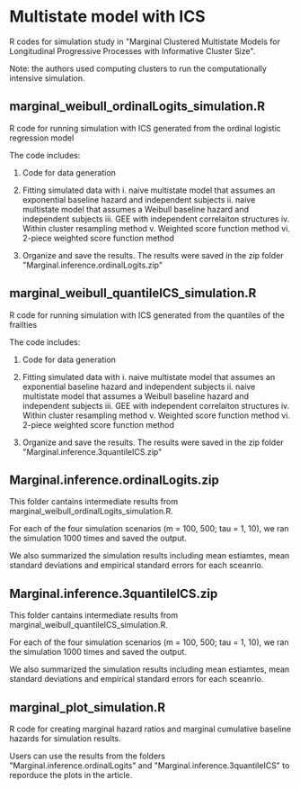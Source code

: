 # Multistate model with ICS 

R codes for simulation study in "Marginal Clustered Multistate Models for Longitudinal Progressive Processes with Informative Cluster Size".

Note: the authors used computing clusters to run the computationally intensive simulation. 



## marginal_weibull_ordinalLogits_simulation.R

R code for running simulation with ICS generated from the ordinal logistic regression model

The code includes: 

1. Code for data generation

2. Fitting simulated data with
   i. naive multistate model that assumes an exponential baseline hazard and independent subjects 
   ii. naive multistate model that assumes a Weibull baseline hazard and independent subjects 
   iii. GEE with independent correlaiton structures
   iv. Within cluster resampling method
   v. Weighted score function method
   vi. 2-piece weighted score function method

3. Organize and save the results. The results were saved in the zip folder "Marginal.inference.ordinalLogits.zip"



## marginal_weibull_quantileICS_simulation.R

R code for running simulation with ICS generated from the quantiles of the frailties

The code includes: 

1. Code for data generation

2. Fitting simulated data with
   i. naive multistate model that assumes an exponential baseline hazard and independent subjects 
   ii. naive multistate model that assumes a Weibull baseline hazard and independent subjects 
   iii. GEE with independent correlaiton structures
   iv. Within cluster resampling method
   v. Weighted score function method
   vi. 2-piece weighted score function method

3. Organize and save the results. The results were saved in the zip folder "Marginal.inference.3quantileICS.zip"



##  Marginal.inference.ordinalLogits.zip

This folder cantains intermediate results from marginal_weibull_ordinalLogits_simulation.R. 

For each of the four simulation scenarios (m = 100, 500; tau = 1, 10), we ran the simulation 1000 times and saved the output.

We also summarized the simulation results including mean estiamtes, mean standard deviations and empirical standard errors for each sceanrio. 



##  Marginal.inference.3quantileICS.zip

This folder cantains intermediate results from marginal_weibull_quantileICS_simulation.R. 

For each of the four simulation scenarios (m = 100, 500; tau = 1, 10), we ran the simulation 1000 times and saved the output.

We also summarized the simulation results including mean estiamtes, mean standard deviations and empirical standard errors for each sceanrio. 



## marginal_plot_simulation.R

R code for creating marginal hazard ratios and marginal cumulative baseline hazards for simulation results. 

Users can use the results from the folders "Marginal.inference.ordinalLogits" and "Marginal.inference.3quantileICS" to reporduce the plots in the article. 




